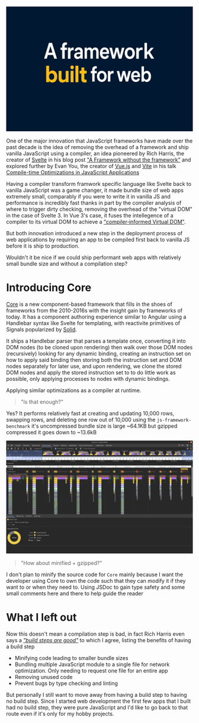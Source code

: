 ![Cover](./assets/cover.webp)

One of the major innovation that JavaScript frameworks have made over the past decade is the idea of removing the overhead of a framework and ship vanilla JavaScript using a compiler, an idea pioneered by Rich Harris, the creator of [Svelte](https://svelte.dev/) in his blog post ["A Framework without the framework"](https://svelte.dev/blog/frameworks-without-the-framework) and explored further by Evan You, the creator of [Vue.js](https://vuejs.org/) and [Vite](https://vite.dev/) in his talk [Compile-time Optimizations in JavaScript Applications](https://www.youtube.com/watch?v=7iy8XQ7TSnc)

Having a compiler transform framwork specific language like Svelte back to vanilla JavaScript was a game changer, it made bundle size of web apps extremely small, comparably if you were to write it in vanilla JS and performance is incredibly fast thanks in part by the compiler analysis of where to trigger dirty checking, removing the overhead of the "virtual DOM" in the case of Svelte 3. In Vue 3's case, it fuses the intellegence of a compiler to its virtual DOM to achieve a ["compiler‑informed Virtual DOM"](https://vuejs.org/guide/extras/rendering-mechanism?utm_source=chatgpt.com#compiler-informed-virtual-dom).

But both innovation introduced a new step in the deployment process of web applications by requiring an app to be compiled first back to vanilla JS before it is ship to production.

Wouldn't it be nice if we could ship performant web apps with relatively small bundle size and without a compilation step?

# Introducing Core

[Core](https://github.com/icevelez/core.js) is a new component-based framework that fills in the shoes of frameworks from the 2010-2016s with the insight gain by frameworks of today. It has a component authoring experience similar to Angular using a Handlebar syntax like Svelte for templating, with reactivite primitives of Signals popularized by [Solid](https://solidjs.com/).

It ships a Handlebar parser that parses a template once, converting it into DOM nodes (to be cloned upon rendering) then walk over those DOM nodes (recursively) looking for any dynamic binding, creating an instruction set on how to apply said binding then storing both the instruction set and DOM nodes separately for later use, and upon rendering, we clone the stored DOM nodes and apply the stored instruction set to to do little work as possible, only applying processes to nodes with dynamic bindings.

Applying similar optimizations as a compiler at runtime.

> "Is that enough?"

Yes? It performs relatively fast at creating and updating 10,000 rows, swapping rows, and deleting one row out of 10,000 using the `js-framework-benchmark` it's uncompressed bundle size is large ~64.1KB but gzipped compressed it goes down to ~13.6kB

![Performance](./assets/performance.webp)

> "How about minified + gzipped?"

I don't plan to minify the source code for `Core` mainly because I want the developer using Core to own the code such that they can modify it if they want to or when they need to. Using JSDoc to gain type safety and some small comments here and there to help guide the reader

# What I left out

Now this doesn't mean a compilation step is bad, in fact Rich Harris even says a [*"build steps are good"*](https://youtu.be/uXCipjbcQfM?si=3HHAccg4ZXnSyFR7&t=1842) to which I agree, listing the benefits of having a build step
- Minifying code leading to smaller bundle sizes
- Bundling multiple JavaScript module to a single file for network optimization. Only needing to request one file for an entire app
- Removing unused code
- Prevent bugs by type checking and linting

But personally I still want to move away from having a build step to having no build step. Since I started web development the first few apps that I built had no build step, they were pure JavaScript and I'd like to go back to that route even if it's only for my hobby projects.
